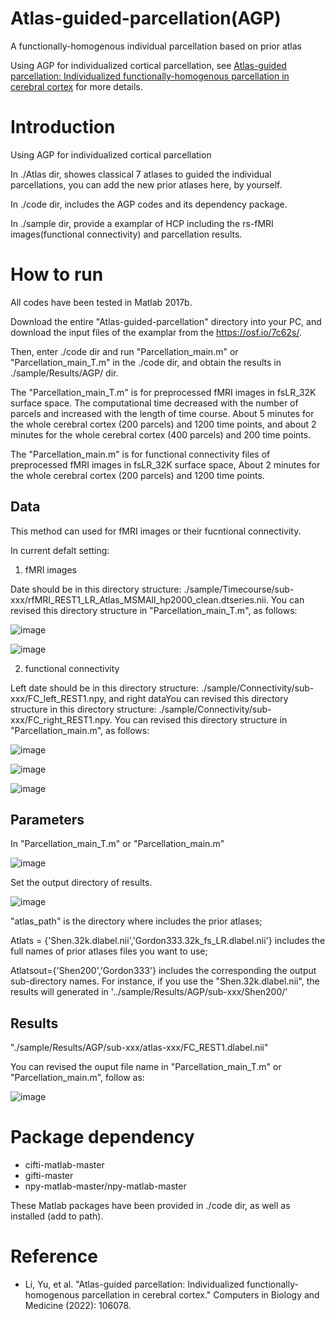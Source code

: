 # Atlas-guided-parcellation(AGP)
A functionally-homogenous individual parcellation based on prior atlas 

Using AGP for individualized cortical parcellation, see [Atlas-guided parcellation: Individualized functionally-homogenous parcellation in cerebral cortex](https://www.sciencedirect.com/science/article/pii/S0010482522007867) for more details.

# Introduction

Using AGP for individualized cortical parcellation

In ./Atlas dir, showes classical 7 atlases to guided the individual parcellations, you can add the new prior atlases here, by yourself.

In ./code dir, includes the AGP codes and its dependency package.

In ./sample dir, provide a examplar of HCP including the rs-fMRI images(functional connectivity) and parcellation results.

# How to run
All codes have been tested in Matlab 2017b.

Download the entire "Atlas-guided-parcellation" directory into your PC, and download the input files of the examplar from the https://osf.io/7c62s/.

Then, enter ./code dir and run "Parcellation_main.m" or "Parcellation_main_T.m" in the ./code dir, and obtain the results in ./sample/Results/AGP/ dir.

The "Parcellation_main_T.m" is for preprocessed fMRI images in fsLR_32K surface space. The computational time decreased with the number of parcels and increased with the length of time course. About 5 minutes for the whole cerebral cortex (200 parcels) and 1200 time points, and about 2 minutes for the whole cerebral cortex (400 parcels) and 200 time points. 

The "Parcellation_main.m" is for functional connectivity files of preprocessed fMRI images in fsLR_32K surface space, About 2 minutes for the whole cerebral cortex (200 parcels) and 1200 time points. 


## Data
This method can used for fMRI images or their fucntional connectivity.

In current defalt setting:

1) fMRI images

  Date should be in this directory structure: ./sample/Timecourse/sub-xxx/rfMRI_REST1_LR_Atlas_MSMAll_hp2000_clean.dtseries.nii. You can revised this directory         structure in "Parcellation_main_T.m", as follows:

![image](https://user-images.githubusercontent.com/69618541/192277363-e7d23d02-f627-4cdf-bb22-ab58ff909fdd.png)

![image](https://user-images.githubusercontent.com/69618541/192277498-f6b2cd45-a365-4af7-98a8-0b7391eb7c88.png)

2) functional connectivity

  Left date should be in this directory structure: ./sample/Connectivity/sub-xxx/FC_left_REST1.npy, and right dataYou can revised this directory structure in this       directory structure: ./sample/Connectivity/sub-xxx/FC_right_REST1.npy. You can revised this directory structure in "Parcellation_main.m", as follows:

![image](https://user-images.githubusercontent.com/69618541/192278231-ac29b8ca-c2a1-4c8c-b40a-01fdc00afa61.png)

![image](https://user-images.githubusercontent.com/69618541/192278283-5811e32d-0588-4aac-a581-fff1c3662ba2.png)

![image](https://user-images.githubusercontent.com/69618541/192278311-48cf0479-f2dd-4d73-b50a-f92da5b86308.png)

## Parameters
In "Parcellation_main_T.m" or "Parcellation_main.m"

![image](https://user-images.githubusercontent.com/69618541/192279296-90281d32-ded7-42f9-bcc3-9b4da5b0c2b6.png)

Set the output directory of results.


![image](https://user-images.githubusercontent.com/69618541/192279064-53855ea1-2489-440f-a4fd-2338bbd5db6b.png)

"atlas_path" is the directory where includes the prior atlases;

Atlats = {'Shen.32k.dlabel.nii','Gordon333.32k_fs_LR.dlabel.nii'}  includes the full names of prior atlases files you want to use;

Atlatsout={'Shen200','Gordon333'}  includes the corresponding the output sub-directory names. For instance, if you use the "Shen.32k.dlabel.nii", the results will generated in '../sample/Results/AGP/sub-xxx/Shen200/'

## Results
"./sample/Results/AGP/sub-xxx/atlas-xxx/FC_REST1.dlabel.nii"

You can revised the ouput file name in "Parcellation_main_T.m" or "Parcellation_main.m", follow as:

![image](https://user-images.githubusercontent.com/69618541/192281955-32a8d586-10b9-4606-89c8-bf09ec167842.png)


# Package dependency
* cifti-matlab-master
* gifti-master
* npy-matlab-master/npy-matlab-master

These Matlab packages have been provided in ./code dir, as well as installed (add to path). 

# Reference
* Li, Yu, et al. "Atlas-guided parcellation: Individualized functionally-homogenous parcellation in cerebral cortex." Computers in Biology and Medicine (2022): 106078.
